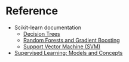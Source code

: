 # Reference

- Scikit-learn documentation
  - [Decision Trees](https://scikit-learn.org/stable/modules/tree.html)
  - [Random Forests and Gradient Boosting](https://scikit-learn.org/stable/modules/ensemble.html)
  - [Support Vector Machine (SVM)](https://scikit-learn.org/stable/modules/svm.html)
- [Supervised Learning: Models and Concepts](https://www.oreilly.com/library/view/machine-learning-and/9781492073048/ch04.html)
